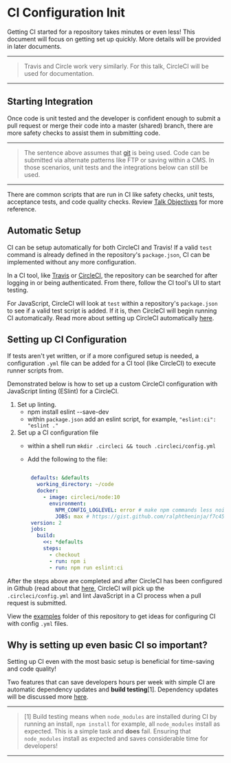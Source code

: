 # CI Configuration Init

Getting CI started for a repository takes minutes or even less! This document will focus on getting set up quickly. More details will be provided in later documents.

---

> Travis and Circle work very similarly. For this talk, CircleCI will be used for documentation.

---

## Starting Integration

Once code is unit tested and the developer is confident enough to submit a pull request or merge their code into a master (shared) branch, there are more safety checks to assist them in submitting code.

---

> The sentence above assumes that [git](https://git-scm.com/) is being used. Code can be submitted via alternate patterns like FTP or saving within a CMS. In those scenarios, unit tests and the integrations below can still be used.

---


There are common scripts that are run in CI like safety checks, unit tests, acceptance tests, and code quality checks. Review [Talk Objectives](01-talk-objectives.md) for more reference.

## Automatic Setup

CI can be setup automatically for both CircleCI and Travis! If a valid `test` command is already defined in the repository's `package.json`, CI can be implemented without any more configuration.

In a CI tool, like [Travis](https://travis-ci.org/) or [CircleCI](https://circleci.com/), the repository can be searched for after logging in or being authenticated. From there, follow the CI tool's UI to start testing.

For JavaScript, CircleCI will look at `test` within a repository's `package.json` to see if a valid test script is added. If it is, then CircleCI will begin running CI automatically. Read more about setting up CircleCI automatically [here](https://circleci.com/docs/enterprise/quick-start/).

## Setting up CI Configuration

If tests aren't yet written, or if a more configured setup is needed, a configuration `.yml` file can be added for a CI tool (like CircleCI) to execute runner scripts from.

Demonstrated below is how to set up a custom CircleCI configuration with JavaScript linting (ESlint) for a CircleCI.

1. Set up linting.
   - npm install eslint --save-dev
   - within `package.json` add an eslint script, for example, `"eslint:ci": "eslint ."`
1. Set up a CI configuration file
   - within a shell run `mkdir .circleci && touch .circleci/config.yml`
   - Add the following to the file:

     ```yml

      defaults: &defaults
        working_directory: ~/code
        docker:
          - image: circleci/node:10
            environment:
              NPM_CONFIG_LOGLEVEL: error # make npm commands less noisy
              JOBS: max # https://gist.github.com/ralphtheninja/f7c45bdee00784b41fed
      version: 2
      jobs:
        build:
          <<: *defaults
          steps:
            - checkout
            - run: npm i
            - run: npm run eslint:ci

     ```

After the steps above are completed and after CircleCI has been configured in Github (read about that [here](https://circleci.com/docs/2.0/), CircleCI will pick up the `.circleci/config.yml` and lint JavaScript in a CI process when a pull request is submitted.

View the [examples](examples/) folder of this repository to get ideas for configuring CI with config `.yml` files.

## Why is setting up even basic CI so important?

Setting up CI even with the most basic setup is beneficial for time-saving and code quality!

Two features that can save developers hours per week with simple CI are automatic dependency updates and **build testing**[1]. Dependency updates will be discussed more [here](12-dependency-updates.md).

---

> [1] Build testing means when `node_modules` are installed during CI by running an install, `npm install` for example, all `node_modules` install as expected. This is a simple task and **does** fail. Ensuring that `node_modules` install as expected and saves considerable time for developers!

---
